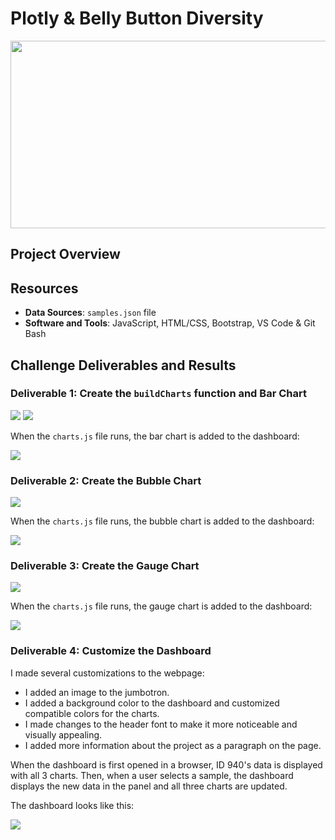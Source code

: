 # Plotly & Belly Button Diversity
<img src="static/images/bacteria_header.jpg" width="1100" height="300">

## Project Overview


## Resources
- **Data Sources**: `samples.json` file
- **Software and Tools**: JavaScript, HTML/CSS, Bootstrap, VS Code & Git Bash

## Challenge Deliverables and Results

### Deliverable 1: Create the `buildCharts` function and Bar Chart

<img src="static/images/Delv 1_buildCharts function.PNG">

<img src="static/images/Delv 1_bar chart js.PNG">

When the `charts.js` file runs, the bar chart is added to the dashboard:

<img src="static/images/Delv 1_bar chart.PNG">


### Deliverable 2: Create the Bubble Chart

<img src="static/images/Delv 2_bubble chart js.PNG">

When the `charts.js` file runs, the bubble chart is added to the dashboard:

<img src="static/images/Delv 2_bubble chart.PNG">


### Deliverable 3: Create the Gauge Chart

<img src="static/images/Delv 3_gauge chart js.PNG">

When the `charts.js` file runs, the gauge chart is added to the dashboard:

<img src="static/images/Delv 3_gauge chart.PNG">


### Deliverable 4: Customize the Dashboard
I made several customizations to the webpage:
- I added an image to the jumbotron.
- I added a background color to the dashboard and customized compatible colors for the charts.
- I made changes to the header font to make it more noticeable and visually appealing.
- I added more information about the project as a paragraph on the page.

When the dashboard is first opened in a browser, ID 940's data is displayed with all 3 charts. Then, when a user selects a sample, the dashboard displays the new data in the panel and all three charts are updated. 

The dashboard looks like this:

<img src="static/images/Delv 4_BBB Dashboard.PNG">